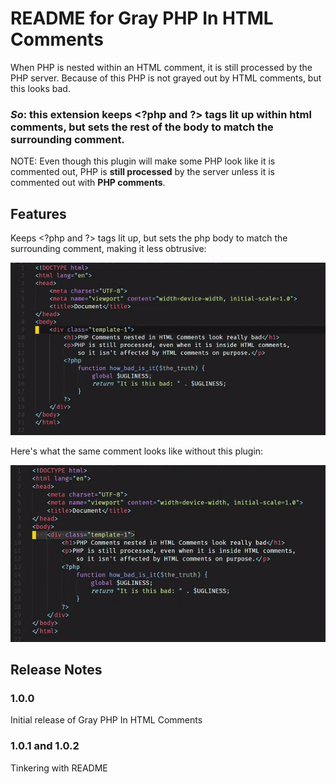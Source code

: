 # README for Gray PHP In HTML Comments

When PHP is nested within an HTML comment, it is still processed by the PHP server. Because of this PHP is not grayed out by HTML comments, but this looks bad.

### **_So_**: this extension keeps \<?php and \?> tags lit up within html comments, but sets the rest of the body to match the surrounding comment.

NOTE: Even though this plugin will make some PHP look like it is commented out, PHP is **still processed** by the server unless it is commented out with **PHP comments**.

## Features

Keeps \<?php and \?> tags lit up, but sets the php body to match the surrounding comment, making it less obtrusive:

![](https://github.com/parkernilson/vsc-gray-php-in-html-comments/blob/master/docs/gray-php-in-html-comment.gif?raw=true)

Here's what the same comment looks like without this plugin:

![](https://github.com/parkernilson/vsc-gray-php-in-html-comments/blob/master/docs/not-gray-php-in-html-comment.gif?raw=true)

## Release Notes

### 1.0.0

Initial release of Gray PHP In HTML Comments

### 1.0.1 and 1.0.2

Tinkering with README